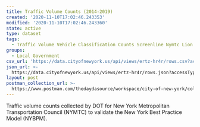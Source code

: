 ```yaml
---
title: Traffic Volume Counts (2014-2019)
created: '2020-11-10T17:02:46.243353'
modified: '2020-11-10T17:02:46.243360'
state: active
type: dataset
tags:
  - Traffic Volume Vehicle Classification Counts Screenline Nymtc Lion
groups:
  - Local Government
csv_url: 'https://data.cityofnewyork.us/api/views/ertz-hr4r/rows.csv?accessType=DOWNLOAD'
json_url: >-
  https://data.cityofnewyork.us/api/views/ertz-hr4r/rows.json?accessType=DOWNLOAD
layout: post
postman_collection_url: >-
  https://www.postman.com/thedaydasource/workspace/city-of-new-york/collection/15909983-161276e6-e0f6-4ab6-8345-dfecbfacf344
---
```

Traffic volume counts collected by DOT for New York Metropolitan Transportation Council (NYMTC) to validate the New York Best Practice Model (NYBPM).
